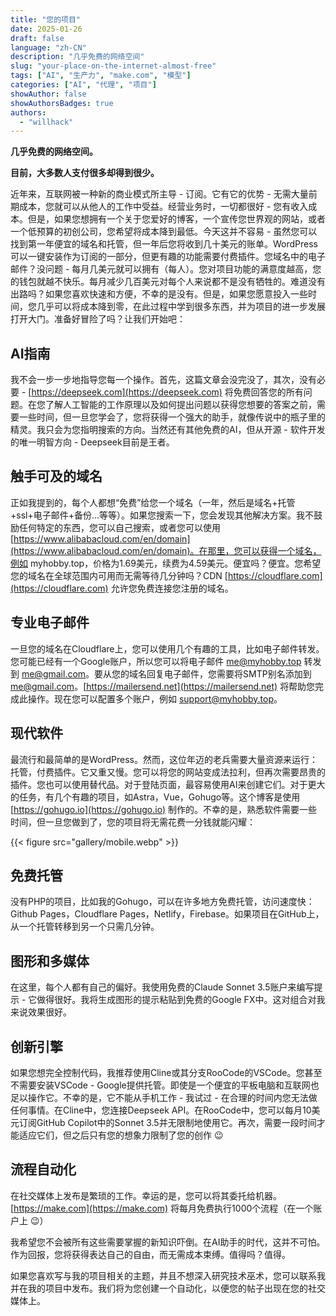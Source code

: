 ```yaml
---
title: "您的项目"
date: 2025-01-26
draft: false
language: "zh-CN"
description: "几乎免费的网络空间"
slug: "your-place-on-the-internet-almost-free"
tags: ["AI", "生产力", "make.com", "模型"]
categories: ["AI", "代理", "项目"]
showAuthor: false
showAuthorsBadges: true
authors:
  - "willhack"
---
```


**几乎免费的网络空间。**

**目前，大多数人支付很多却得到很少。**

近年来，互联网被一种新的商业模式所主导 - 订阅。它有它的优势 - 无需大量前期成本，您就可以从他人的工作中受益。经营业务时，一切都很好 - 您有收入成本。但是，如果您想拥有一个关于您爱好的博客，一个宣传您世界观的网站，或者一个低预算的初创公司，您希望将成本降到最低。今天这并不容易 - 虽然您可以找到第一年便宜的域名和托管，但一年后您将收到几十美元的账单。WordPress可以一键安装作为订阅的一部分，但更有趣的功能需要付费插件。您域名中的电子邮件？没问题 - 每月几美元就可以拥有（每人）。您对项目功能的满意度越高，您的钱包就越不快乐。每月减少几百美元对每个人来说都不是没有牺牲的。难道没有出路吗？如果您喜欢快速和方便，不幸的是没有。但是，如果您愿意投入一些时间，您几乎可以将成本降到零，在此过程中学到很多东西，并为项目的进一步发展打开大门。准备好冒险了吗？让我们开始吧：

## AI指南
我不会一步一步地指导您每一个操作。首先，这篇文章会没完没了，其次，没有必要 - [https://deepseek.com](https://deepseek.com) 将免费回答您的所有问题。在您了解人工智能的工作原理以及如何提出问题以获得您想要的答案之前，需要一些时间，但一旦您学会了，您将获得一个强大的助手，就像传说中的瓶子里的精灵。我只会为您指明搜索的方向。当然还有其他免费的AI，但从开源 - 软件开发的唯一明智方向 - Deepseek目前是王者。

## 触手可及的域名
正如我提到的，每个人都想“免费”给您一个域名（一年，然后是域名+托管+ssl+电子邮件+备份...等等）。如果您搜索一下，您会发现其他解决方案。我不鼓励任何特定的东西，您可以自己搜索，或者您可以使用 [https://www.alibabacloud.com/en/domain](https://www.alibabacloud.com/en/domain)。在那里，您可以获得一个域名，例如 myhobby.top，价格为1.69美元，续费为4.59美元。便宜吗？便宜。您希望您的域名在全球范围内可用而无需等待几分钟吗？CDN [https://cloudflare.com](https://cloudflare.com) 允许您免费连接您注册的域名。

## 专业电子邮件
一旦您的域名在Cloudflare上，您可以使用几个有趣的工具，比如电子邮件转发。您可能已经有一个Google账户，所以您可以将电子邮件 [me@myhobby.top](mailto:me@myhobby.top) 转发到 [me@gmail.com](mailto:me@gmail.com)。要从您的域名回复电子邮件，您需要将SMTP别名添加到 [me@gmail.com](mailto:me@gmail.com)。[https://mailersend.net](https://mailersend.net) 将帮助您完成此操作。现在您可以配置多个账户，例如 [support@myhobby.top](mailto:support@myhobby.top)。

## 现代软件
最流行和最简单的是WordPress。然而，这位年迈的老兵需要大量资源来运行：托管，付费插件。它又重又慢。您可以将您的网站变成法拉利，但再次需要昂贵的插件。您也可以使用替代品。对于登陆页面，最容易使用AI来创建它们。对于更大的任务，有几个有趣的项目，如Astra，Vue，Gohugo等。这个博客是使用 [https://gohugo.io](https://gohugo.io) 制作的。不幸的是，熟悉软件需要一些时间，但一旦您做到了，您的项目将无需花费一分钱就能闪耀：

{{< figure src="gallery/mobile.webp" >}}

## 免费托管
没有PHP的项目，比如我的Gohugo，可以在许多地方免费托管，访问速度快：Github Pages，Cloudflare Pages，Netlify，Firebase。如果项目在GitHub上，从一个托管转移到另一个只需几分钟。

## 图形和多媒体
在这里，每个人都有自己的偏好。我使用免费的Claude Sonnet 3.5账户来编写提示 - 它做得很好。我将生成图形的提示粘贴到免费的Google FX中。这对组合对我来说效果很好。

## 创新引擎
如果您想完全控制代码，我推荐使用Cline或其分支RooCode的VSCode。您甚至不需要安装VSCode - Google提供托管。即使是一个便宜的平板电脑和互联网也足以操作它。不幸的是，它不能从手机工作 - 我试过 - 在合理的时间内您无法做任何事情。在Cline中，您连接Deepseek API。在RooCode中，您可以每月10美元订阅GitHub Copilot中的Sonnet 3.5并无限制地使用它。再次，需要一段时间才能适应它们，但之后只有您的想象力限制了您的创作 😉

## 流程自动化
在社交媒体上发布是繁琐的工作。幸运的是，您可以将其委托给机器。[https://make.com](https://make.com) 将每月免费执行1000个流程（在一个账户上 😉）

我希望您不会被所有这些需要掌握的新知识吓倒。在AI助手的时代，这并不可怕。作为回报，您将获得表达自己的自由，而无需成本束缚。值得吗？值得。

如果您喜欢写与我的项目相关的主题，并且不想深入研究技术巫术，您可以联系我并在我的项目中发布。我们将为您创建一个自动化，以便您的帖子出现在您的社交媒体上。
